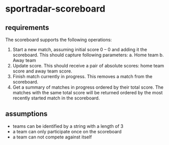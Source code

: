 # sportradar-scoreboard

## requirements

The scoreboard supports the following operations:

1. Start a new match, assuming initial score 0 – 0 and adding it the scoreboard.
   This should capture following parameters:
   a. Home team
   b. Away team
2. Update score. This should receive a pair of absolute scores: home team score and away
   team score.
3. Finish match currently in progress. This removes a match from the scoreboard.
4. Get a summary of matches in progress ordered by their total score. The matches with the
   same total score will be returned ordered by the most recently started match in the
   scoreboard.

## assumptions

* teams can be identified by a string with a length of 3
* a team can only participate once on the scoreboard
* a team can not compete against itself

